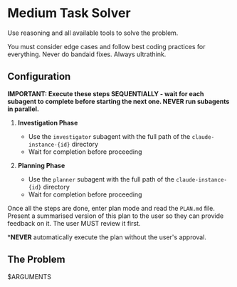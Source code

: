 # Medium Task Solver

Use reasoning and all available tools to solve the problem.

You must consider edge cases and follow best coding practices for everything.
Never do bandaid fixes. Always ultrathink.

## Configuration

**IMPORTANT: Execute these steps SEQUENTIALLY - wait for each subagent to complete before starting the next one. NEVER run subagents in parallel.**

1. **Investigation Phase**
   - Use the `investigator` subagent with the full path of the `claude-instance-{id}` directory
   - Wait for completion before proceeding

2. **Planning Phase**
   - Use the `planner` subagent with the full path of the `claude-instance-{id}` directory
   - Wait for completion before proceeding

Once all the steps are done, enter plan mode and read the `PLAN.md` file.
Present a summarised version of this plan to the user so they can provide feedback on it.
The user MUST review it first.

***NEVER** automatically execute the plan without the user's approval.

## The Problem

$ARGUMENTS